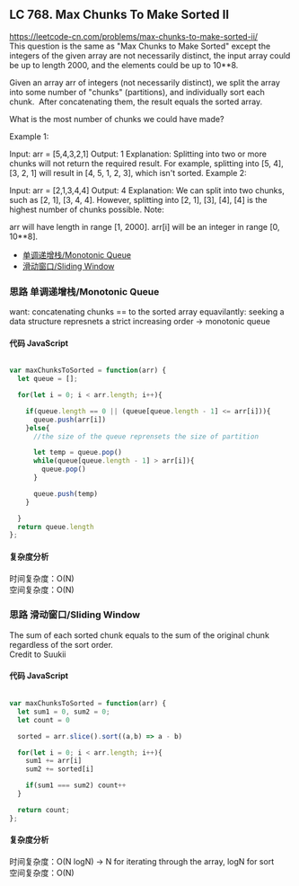 ## LC 768. Max Chunks To Make Sorted II

https://leetcode-cn.com/problems/max-chunks-to-make-sorted-ii/  
This question is the same as "Max Chunks to Make Sorted" except the integers of the given array are not necessarily distinct, the input array could be up to length 2000, and the elements could be up to 10\*\*8.

Given an array arr of integers (not necessarily distinct), we split the array into some number of "chunks" (partitions), and individually sort each chunk.  After concatenating them, the result equals the sorted array.

What is the most number of chunks we could have made?

Example 1:

Input: arr = [5,4,3,2,1]
Output: 1
Explanation:
Splitting into two or more chunks will not return the required result.
For example, splitting into [5, 4], [3, 2, 1] will result in [4, 5, 1, 2, 3], which isn't sorted.
Example 2:

Input: arr = [2,1,3,4,4]
Output: 4
Explanation:
We can split into two chunks, such as [2, 1], [3, 4, 4].
However, splitting into [2, 1], [3], [4], [4] is the highest number of chunks possible.
Note:

arr will have length in range [1, 2000].
arr[i] will be an integer in range [0, 10**8].

- [单调递增栈/Monotonic Queue](#思路-单调递增栈/Monotonic-Queue)
- [滑动窗口/Sliding Window](#思路-滑动窗口/Sliding-Window)

### 思路 单调递增栈/Monotonic Queue

want: concatenating chunks == to the sorted array
equavilantly: seeking a data structure represnets a strict increasing order -> monotonic queue

#### 代码 JavaScript

```JavaScript

var maxChunksToSorted = function(arr) {
  let queue = [];

  for(let i = 0; i < arr.length; i++){

    if(queue.length == 0 || (queue[queue.length - 1] <= arr[i])){
      queue.push(arr[i])
    }else{
      //the size of the queue reprensets the size of partition

      let temp = queue.pop()
      while(queue[queue.length - 1] > arr[i]){
        queue.pop()
      }

      queue.push(temp)
    }

  }
  return queue.length
};

```

#### 复杂度分析

时间复杂度：O(N) </br>
空间复杂度：O(N)

### 思路 滑动窗口/Sliding Window

The sum of each sorted chunk equals to the sum of the original chunk regardless of the sort order.  
Credit to Suukii

#### 代码 JavaScript

```JavaScript

var maxChunksToSorted = function(arr) {
  let sum1 = 0, sum2 = 0;
  let count = 0

  sorted = arr.slice().sort((a,b) => a - b)

  for(let i = 0; i < arr.length; i++){
    sum1 += arr[i]
    sum2 += sorted[i]

    if(sum1 === sum2) count++
  }

  return count;
};

```

#### 复杂度分析

时间复杂度：O(N logN) -> N for iterating through the array, logN for sort </br>
空间复杂度：O(N)
